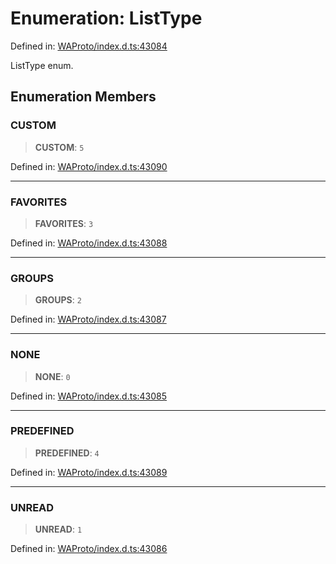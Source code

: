 # Enumeration: ListType

Defined in: [WAProto/index.d.ts:43084](https://github.com/Fokusdotid/Baileys/blob/3533fb5d5a1e97f0cc8384505a121b389a346518/WAProto/index.d.ts#L43084)

ListType enum.

## Enumeration Members

### CUSTOM

> **CUSTOM**: `5`

Defined in: [WAProto/index.d.ts:43090](https://github.com/Fokusdotid/Baileys/blob/3533fb5d5a1e97f0cc8384505a121b389a346518/WAProto/index.d.ts#L43090)

***

### FAVORITES

> **FAVORITES**: `3`

Defined in: [WAProto/index.d.ts:43088](https://github.com/Fokusdotid/Baileys/blob/3533fb5d5a1e97f0cc8384505a121b389a346518/WAProto/index.d.ts#L43088)

***

### GROUPS

> **GROUPS**: `2`

Defined in: [WAProto/index.d.ts:43087](https://github.com/Fokusdotid/Baileys/blob/3533fb5d5a1e97f0cc8384505a121b389a346518/WAProto/index.d.ts#L43087)

***

### NONE

> **NONE**: `0`

Defined in: [WAProto/index.d.ts:43085](https://github.com/Fokusdotid/Baileys/blob/3533fb5d5a1e97f0cc8384505a121b389a346518/WAProto/index.d.ts#L43085)

***

### PREDEFINED

> **PREDEFINED**: `4`

Defined in: [WAProto/index.d.ts:43089](https://github.com/Fokusdotid/Baileys/blob/3533fb5d5a1e97f0cc8384505a121b389a346518/WAProto/index.d.ts#L43089)

***

### UNREAD

> **UNREAD**: `1`

Defined in: [WAProto/index.d.ts:43086](https://github.com/Fokusdotid/Baileys/blob/3533fb5d5a1e97f0cc8384505a121b389a346518/WAProto/index.d.ts#L43086)
